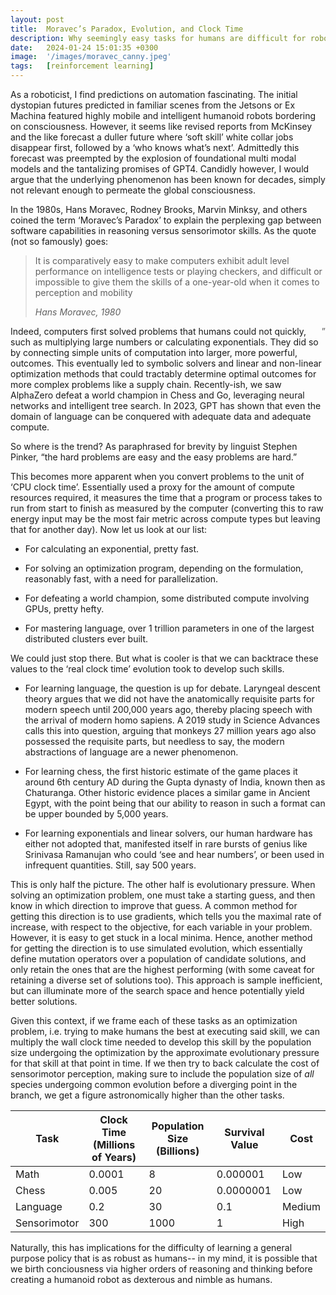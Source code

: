 ```yaml
---
layout: post
title:  Moravec’s Paradox, Evolution, and Clock Time
description: Why seemingly easy tasks for humans are difficult for robots
date:   2024-01-24 15:01:35 +0300
image:  '/images/moravec_canny.jpeg'
tags:   [reinforcement learning]
---
```


As a roboticist, I find predictions on automation fascinating. The initial dystopian futures predicted in familiar scenes from the Jetsons or Ex Machina featured highly mobile and intelligent humanoid robots bordering on consciousness. However, it seems like revised reports from McKinsey and the like forecast a duller future where ‘soft skill’ white collar jobs disappear first, followed by a ‘who knows what’s next’. Admittedly this forecast was preempted by the explosion of foundational multi modal models and the tantalizing promises of GPT4. Candidly however, I would argue that the underlying phenomenon has been known for decades, simply not relevant enough to permeate the global consciousness.

In the 1980s, Hans Moravec, Rodney Brooks, Marvin Minksy, and others coined the term ‘Moravec’s Paradox’ to explain the perplexing gap between software capabilities in reasoning versus sensorimotor skills. As the quote (not so famously) goes:

> It is comparatively easy to make computers exhibit adult level performance on intelligence tests or playing checkers, and difficult or impossible to give them the skills of a one-year-old when it comes to perception and mobility
>
> <cite>Hans Moravec, 1980</cite>
>
> <span style="float: right;">&rdquo;</span>

Indeed, computers first solved problems that humans could not quickly, such as multiplying large numbers or calculating exponentials. They did so by connecting simple units of computation into larger, more powerful, outcomes. This eventually led to symbolic solvers and linear and non-linear optimization methods that could tractably determine optimal outcomes for more complex problems like a supply chain. Recently-ish, we saw AlphaZero defeat a world champion in Chess and Go, leveraging neural networks and intelligent tree search. In 2023, GPT has shown that even the domain of language can be conquered with adequate data and adequate compute.

So where is the trend? As paraphrased for brevity by linguist Stephen Pinker, “the hard problems are easy and the easy problems are hard.”

This becomes more apparent when you convert problems to the unit of ‘CPU clock time’. Essentially used a proxy for the amount of compute resources required, it measures the time that a program or process takes to run from start to finish as measured by the computer (converting this to raw energy input may be the most fair metric across compute types but leaving that for another day). Now let us look at our list:

* For calculating an exponential, pretty fast. 

* For solving an optimization program, depending on the formulation, reasonably fast, with a need for parallelization.

* For defeating a world champion, some distributed compute involving GPUs, pretty hefty.

* For mastering language, over 1 trillion parameters in one of the largest distributed clusters ever built.


We could just stop there. But what is cooler is that we can backtrace these values to the ‘real clock time’ evolution took to develop such skills.

* For learning language, the question is up for debate. Laryngeal descent theory argues that we did not have the anatomically requisite parts for modern speech until 200,000 years ago, thereby placing speech with the arrival of modern homo sapiens. A 2019 study in Science Advances calls this into question, arguing that monkeys 27 million years ago also possessed the requisite parts, but needless to say, the modern abstractions of language are a newer phenomenon.

* For learning chess, the first historic estimate of the game places it around 6th century AD during the Gupta dynasty of India, known then as Chaturanga. Other historic evidence places a similar game in Ancient Egypt, with the point being that our ability to reason in such a format can be upper bounded by 5,000 years.

* For learning exponentials and linear solvers, our human hardware has either not adopted that, manifested itself in rare bursts of genius like Srinivasa Ramanujan who could ‘see and hear numbers’, or been used in infrequent quantities. Still, say 500 years.

This is only half the picture. The other half is evolutionary pressure. When solving an optimization problem, one must take a starting guess, and then know in which direction to improve that guess. A common method for getting this direction is to use gradients, which tells you the maximal rate of increase, with respect to the objective, for each variable in your problem. However, it is easy to get stuck in a local minima. Hence, another method for getting the direction is to use simulated evolution, which essentially define mutation operators over a population of candidate solutions, and only retain the ones that are the highest performing (with some caveat for retaining a diverse set of solutions too). This approach is sample inefficient, but can illuminate more of the search space and hence potentially yield better solutions.

Given this context, if we frame each of these tasks as an optimization problem, i.e. trying to make humans the best at executing said skill, we can multiply the wall clock time needed to develop this skill by the population size undergoing the optimization by the approximate evolutionary pressure for that skill at that point in time. If we then try to back calculate the cost of sensorimotor perception, making sure to include the population size of *all* species undergoing common evolution before a diverging point in the branch, we get a figure astronomically higher than the other tasks.

| Task | Clock Time (Millions of Years) | Population Size (Billions) | Survival Value | Cost |
|------|----------------|---------------------------|----------------|------|
| Math | 0.0001 | 8 | 0.000001 | Low |
| Chess | 0.005 | 20 | 0.0000001 | Low |
| Language | 0.2 | 30 | 0.1 | Medium |
| Sensorimotor | 300 | 1000 | 1 | High |

Naturally, this has implications for the difficulty of learning a general purpose policy that is as robust as humans-- in my mind, it is possible that we birth conciousness via higher orders of reasoning and thinking before creating a humanoid robot as dexterous and nimble as humans.
